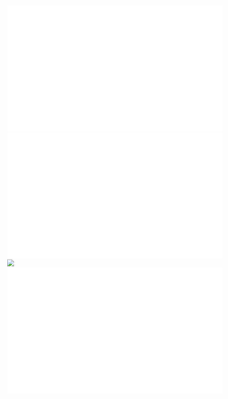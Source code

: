 
<!--
**alexpinch/alexpinch** is a ✨ _special_ ✨ repository because its `README.md` (this file) appears on your GitHub profile.

-->

![](https://raw.githubusercontent.com/alexpinch/github-stats-transparent/master/generated/overview.svg#gh-dark-mode-only)
![](https://raw.githubusercontent.com/alexpinch/github-stats-transparent/master/generated/overview.svg#gh-light-mode-only)
![](https://raw.githubusercontent.com/alexpinch/github-stats-stats/master/generated/languages.svg#gh-dark-mode-only)
![](https://raw.githubusercontent.com/alexpinch/github-stats-transparent/master/generated/languages.svg#gh-light-mode-only)

